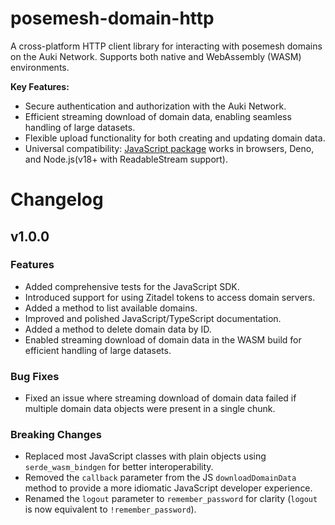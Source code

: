 # posemesh-domain-http

A cross-platform HTTP client library for interacting with posemesh domains on the Auki Network. Supports both native and WebAssembly (WASM) environments.

**Key Features:**
- Secure authentication and authorization with the Auki Network.
- Efficient streaming download of domain data, enabling seamless handling of large datasets.
- Flexible upload functionality for both creating and updating domain data.
- Universal compatibility: [JavaScript package](https://www.npmjs.com/package/posemesh-domain-http) works in browsers, Deno, and Node.js(v18+ with ReadableStream support).

# Changelog

## v1.0.0

### Features
- Added comprehensive tests for the JavaScript SDK.
- Introduced support for using Zitadel tokens to access domain servers.
- Added a method to list available domains.
- Improved and polished JavaScript/TypeScript documentation.
- Added a method to delete domain data by ID.
- Enabled streaming download of domain data in the WASM build for efficient handling of large datasets.

### Bug Fixes
- Fixed an issue where streaming download of domain data failed if multiple domain data objects were present in a single chunk.

### Breaking Changes
- Replaced most JavaScript classes with plain objects using `serde_wasm_bindgen` for better interoperability.
- Removed the `callback` parameter from the JS `downloadDomainData` method to provide a more idiomatic JavaScript developer experience.
- Renamed the `logout` parameter to `remember_password` for clarity (`logout` is now equivalent to `!remember_password`).
